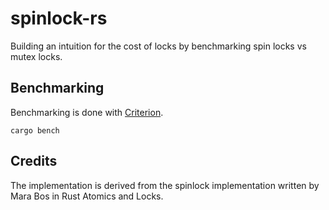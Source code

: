# spinlock-rs

Building an intuition for the cost of locks by benchmarking spin locks vs mutex locks. 

## Benchmarking 

Benchmarking is done with [Criterion](https://github.com/bheisler/criterion.rs). 

```console 
cargo bench
```

## Credits 

The implementation is derived from the spinlock implementation written by Mara Bos in Rust Atomics and Locks. 
